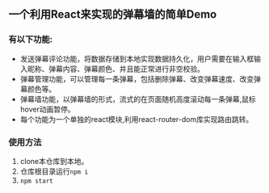 ## 一个利用React来实现的弹幕墙的简单Demo

### 有以下功能:
- 发送弹幕评论功能，将数据存储到本地实现数据持久化，用户需要在输入框输入昵称、弹幕内容、弹幕颜色、并且能正常进行非空校验。
- 弹幕管理功能，可以管理每一条弹幕，包括删除弹幕、改变弹幕速度、改变弹幕颜色等。
- 弹幕墙功能，以弹幕墙的形式，流式的在页面随机高度滚动每一条弹幕,鼠标hover动画暂停。
- 每个功能为一个单独的react模块,利用react-router-dom库实现路由跳转。

### 使用方法
1. clone本仓库到本地。
2. 仓库根目录运行`npm i`
3. `npm start`